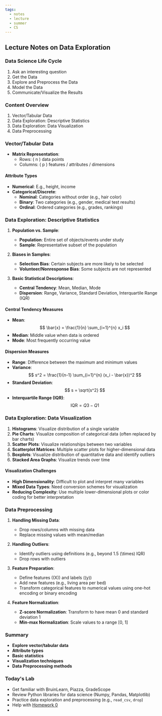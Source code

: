 ```yaml
---
tags:
  - notes
  - lecture
  - summer
  - CS
---
```

## Lecture Notes on Data Exploration

### Data Science Life Cycle
1. Ask an interesting question
2. Get the Data
3. Explore and Preprocess the Data
4. Model the Data
5. Communicate/Visualize the Results

### Content Overview
1. Vector/Tabular Data
2. Data Exploration: Descriptive Statistics
3. Data Exploration: Data Visualization
4. Data Preprocessing

### Vector/Tabular Data
- **Matrix Representation**:
  - Rows: \( n \) data points
  - Columns: \( p \) features / attributes / dimensions

#### Attribute Types
- **Numerical**: E.g., height, income
- **Categorical/Discrete**:
  - **Nominal**: Categories without order (e.g., hair color)
  - **Binary**: Two categories (e.g., gender, medical test results)
  - **Ordinal**: Ordered categories (e.g., grades, rankings)

### Data Exploration: Descriptive Statistics
1. **Population vs. Sample**:
   - **Population**: Entire set of objects/events under study
   - **Sample**: Representative subset of the population

2. **Biases in Samples**:
   - **Selection Bias**: Certain subjects are more likely to be selected
   - **Volunteer/Nonresponse Bias**: Some subjects are not represented

3. **Basic Statistical Descriptions**:
   - **Central Tendency**: Mean, Median, Mode
   - **Dispersion**: Range, Variance, Standard Deviation, Interquartile Range (IQR)

#### Central Tendency Measures
- **Mean**: 
  $$ \bar{x} = \frac{1}{n} \sum_{i=1}^{n} x_i $$
- **Median**: Middle value when data is ordered
- **Mode**: Most frequently occurring value

#### Dispersion Measures
- **Range**: Difference between the maximum and minimum values
- **Variance**:
  $$ s^2 = \frac{1}{n-1} \sum_{i=1}^{n} (x_i - \bar{x})^2 $$
- **Standard Deviation**:
  $$ s = \sqrt{s^2} $$
- **Interquartile Range (IQR)**:
  $$ \text{IQR} = Q3 - Q1 $$

### Data Exploration: Data Visualization
1. **Histograms**: Visualize distribution of a single variable
2. **Pie Charts**: Visualize composition of categorical data (often replaced by bar charts)
3. **Scatter Plots**: Visualize relationships between two variables
4. **Scatterplot Matrices**: Multiple scatter plots for higher-dimensional data
5. **Boxplots**: Visualize distribution of quantitative data and identify outliers
6. **Stacked Area Graphs**: Visualize trends over time

#### Visualization Challenges
- **High Dimensionality**: Difficult to plot and interpret many variables
- **Mixed Data Types**: Need conversion schemes for visualization
- **Reducing Complexity**: Use multiple lower-dimensional plots or color coding for better interpretation

### Data Preprocessing
1. **Handling Missing Data**:
   - Drop rows/columns with missing data
   - Replace missing values with mean/median

2. **Handling Outliers**:
   - Identify outliers using definitions (e.g., beyond 1.5 \(\times\) IQR)
   - Drop rows with outliers

3. **Feature Preparation**:
   - Define features (\(X\)) and labels (\(y\))
   - Add new features (e.g., living area per bed)
   - Transform categorical features to numerical values using one-hot encoding or binary encoding

4. **Feature Normalization**:
   - **Z-score Normalization**: Transform to have mean 0 and standard deviation 1
   - **Min-max Normalization**: Scale values to a range [0, 1]

### Summary
- **Explore vector/tabular data**
- **Attribute types**
- **Basic statistics**
- **Visualization techniques**
- **Data Preprocessing methods**

### Today's Lab
- Get familiar with BruinLearn, Piazza, GradeScope
- Review Python libraries for data science (Numpy, Pandas, Matplotlib)
- Practice data exploration and preprocessing (e.g., `read_csv`, `drop`)
- Help with  [Homework 0](80_Learning_Education/82_Summer_Courses/82.30_ucla_cssi_2024/homework/homework_0/homework_0.md)
- 